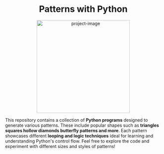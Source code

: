 <h1 align="center" id="title">Patterns with Python</h1>

<p align="center"><img height="300px" src="https://miro.medium.com/v2/resize:fit:2000/1*8yRJzazvRJcAet3FW0HaOQ.png" alt="project-image"></p>

<p id="description">This repository contains a collection of <b>Python programs</b> designed to generate various patterns. These include popular shapes such as <b>triangles squares hollow diamonds butterfly patterns and more</b>. Each pattern showcases different <b>looping and logic techniques</b> ideal for learning and understanding Python's control flow. Feel free to explore the code and experiment with different sizes and styles of patterns!</p>
